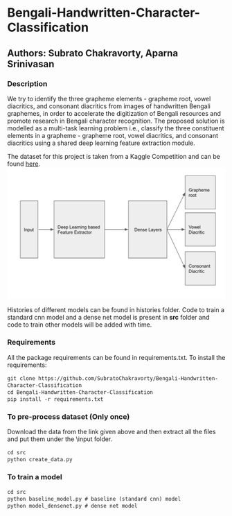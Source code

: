 # Bengali-Handwritten-Character-Classification
## Authors: Subrato Chakravorty, Aparna Srinivasan

### Description 
We try to identify the three grapheme elements - grapheme root, vowel diacritics, and consonant diacritics from images of handwritten Bengali graphemes, in order to accelerate the digitization of Bengali resources and promote research in Bengali character recognition. The proposed solution is modelled as a multi-task learning problem i.e., classify the three constituent elements in a grapheme - grapheme root, vowel diacritics, and consonant diacritics using a shared deep learning feature extraction module.

The dataset for this project is taken from a Kaggle Competition and can be found [here](https://www.kaggle.com/c/bengaliai-cv19/data). 
![GitHub Logo](/figures/standardarch.png)

Histories of different models can be found in histories folder. Code to train a standard cnn model and a dense net model is present in __src__ folder and code to train other models will be added with time.

### Requirements
All the package requirements can be found in requirements.txt. To install the requirements:
```
git clone https://github.com/SubratoChakravorty/Bengali-Handwritten-Character-Classification
cd Bengali-Handwritten-Character-Classification
pip install -r requirements.txt
```


### To pre-process dataset (Only once)
Download the data from the link given above and then extract all the files and put them under the \input folder.
```
cd src
python create_data.py
```

### To train a model
```
cd src 
python baseline_model.py # baseline (standard cnn) model
python model_densenet.py # dense net model

```


